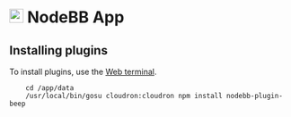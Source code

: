 # <img src="/documentation/img/nodebb-logo.png" width="25px"> NodeBB App

## Installing plugins

To install plugins, use the [Web terminal](apps/#web-terminal).

```
    cd /app/data
    /usr/local/bin/gosu cloudron:cloudron npm install nodebb-plugin-beep
```

